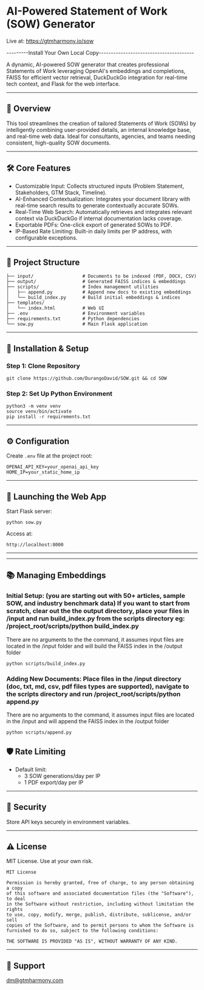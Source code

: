 
# AI-Powered Statement of Work (SOW) Generator

Live at: https://gtmharmony.io/sow

---------Install Your Own Local Copy---------------------------------------

A dynamic, AI-powered SOW generator that creates professional Statements of Work leveraging OpenAI's embeddings and completions, FAISS for efficient vector retrieval, DuckDuckGo integration for real-time tech context, and Flask for the web interface.

---

## 🚀 Overview

This tool streamlines the creation of tailored Statements of Work (SOWs) by intelligently combining user-provided details, an internal knowledge base, and real-time web data. Ideal for consultants, agencies, and teams needing consistent, high-quality SOW documents.

---

## 🛠️ Core Features

- Customizable Input: Collects structured inputs (Problem Statement, Stakeholders, GTM Stack, Timeline).
- AI-Enhanced Contextualization: Integrates your document library with real-time search results to generate contextually accurate SOWs.
- Real-Time Web Search: Automatically retrieves and integrates relevant context via DuckDuckGo if internal documentation lacks coverage.
- Exportable PDFs: One-click export of generated SOWs to PDF.
- IP-Based Rate Limiting: Built-in daily limits per IP address, with configurable exceptions.

---

## 📁 Project Structure

```
├── input/                  # Documents to be indexed (PDF, DOCX, CSV)
├── output/                 # Generated FAISS indices & embeddings
├── scripts/                # Index management utilities
│   ├── append.py           # Append new docs to existing embeddings
│   └── build_index.py      # Build initial embeddings & indices
├── templates/
│   └── index.html          # Web UI
├── .env                    # Environment variables
├── requirements.txt        # Python dependencies
└── sow.py                  # Main Flask application
```

---

## 🔧 Installation & Setup

### Step 1: Clone Repository

```
git clone https://github.com/DurangoDavid/SOW.git && cd SOW
```

### Step 2: Set Up Python Environment

```
python3 -m venv venv
source venv/bin/activate
pip install -r requirements.txt
```

---

## ⚙️ Configuration

Create `.env` file at the project root:

```
OPENAI_API_KEY=your_openai_api_key
HOME_IP=your_static_home_ip
```
---

## 🚀 Launching the Web App

Start Flask server:

```
python sow.py
```

Access at:

```
http://localhost:8000
```

---
---

## 📚 Managing Embeddings

### Initial Setup: (you are starting out with 50+ articles, sample SOW, and industry benchmark data) If you want to start from scratch, clear out the the output directory, place your files in /input and run build_index.py from the scripts directory eg: /project_root/scripts/python build_index.py
There are no arguments to the the command, it assumes input files are located in the /input folder and will build the FAISS index in the /output folder

```
python scripts/build_index.py
```

### Adding New Documents: Place files in the /input directory (doc, txt, md, csv, pdf files types are supported), navigate to the scripts directory and run /project_root/scripts/python append.py
There are no arguments to the command, it assumes input files are located in the /input and will append the FAISS index in the /output folder


```
python scripts/append.py
```


## 🛡️ Rate Limiting

- Default limit:
  - 3 SOW generations/day per IP
  - 1 PDF export/day per IP

---

## 🔑 Security

Store API keys securely in environment variables.

---

## ⚠️ License

MIT License. Use at your own risk.

```
MIT License

Permission is hereby granted, free of charge, to any person obtaining a copy
of this software and associated documentation files (the "Software"), to deal
in the Software without restriction, including without limitation the rights
to use, copy, modify, merge, publish, distribute, sublicense, and/or sell
copies of the Software, and to permit persons to whom the Software is
furnished to do so, subject to the following conditions:

THE SOFTWARE IS PROVIDED "AS IS", WITHOUT WARRANTY OF ANY KIND.
```

---

## 📧 Support

[dm@gtmharmony.com](mailto:dm@gtmharmony.com)
